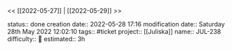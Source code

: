 
<< [[2022-05-27]] | [[2022-05-29]] >> 




status:: done
creation date:: 2022-05-28 17:16
modification date:: Saturday 28th May 2022 12:02:10
tags:: #ticket
project:: [[Juliska]]
name:: JUL-238
difficulty:: 🔴
estimated:: 3h